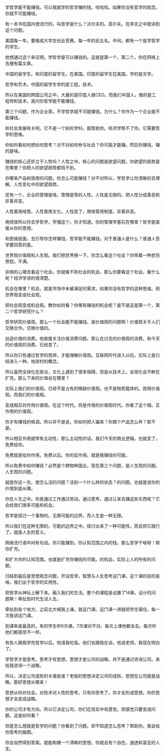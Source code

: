 学哲学能不能赚钱。可以我就学的哲学赚的钱。哈哈哈。如果你没有哲学的观念。你就不可能赚钱。

有一本书在国内很流行的。叫哲学是什么？沃尔夫的。高尔夫。在序言之中就讲到这个问题。

美国每一年。要做成大学生创业竞赛。每一年的前五名。中间。都有一个是学哲学的学生。

他想通过这个来证明。学哲学是可以赚钱的。这就是第一个，第二个，你在网络上去搜有篇文章。

中国的留学生。和印度的留学生。在美国。印度的留学生在美国。学的是文学。

哲学和艺术。中国的留学生学的是工程。技术。

所以在美国的跨国公司之中，大量的是印度人做CEO。而我们中国人。做的是工程师和技术。我问你哲学能不能赚钱。

第三个问题，作为企业家。不学哲学就不可能赚钱。为什么？你作为一个企业能不能赚钱。

和社会发展有关吧。它不是一个别的学科。能帮助你。经济学帮不了你。它需要哲学的思维。

你如何看如何想如何思考？对不对如何参与社会？你可能才能赚。然后你赚钱。赚的是啥。

赚钱的核心还折立于人性吗？人性之中。核心的问题是欲望问题。你欲望的趋势是在哪里？你把人的欲望趋势都找不到。

你哪来产品和效用的问题。你怎么可能赚钱？对不对所以，学哲学让你清晰的去理解。人性变化中的欲望趋势。

还有一个，企业的管理是啥。管理是管的人性。人性是无限的。把人性分成善恶和非善非恶。

人性善用啥管。人性善用文化。人性恶了。用啥管用制度。非善非恶。

用绩效所以你去学哲学，学懂这个。你才知道。你的管理学基石在哪里？哲学是直接从你的思想。

和思维层面。去引导你怎样赚钱。哲学能不能赚钱。对于普通人是什么？普通人哲学要回答的是。

世界观价值观和人生观。我们把世界换一下。你怎么看这个社会？你带着一种悲伤愤怒。不满。

非绑的心理去看这个社会。你就看不到社会的机会。那么你要看这个社会。看什么呢？经济学讲的很清楚。

机会在哪里？机会。就是市场中未被满足的需求。如果你没有哲学的这种思维。把世界观变成社会观。

把社会观变成机会观。教你如何看？你哪有赚钱的机会呢？是不是这是第一个，第二个哲学研究什么？

哲学研究价值观。那么一个社会能不能赚钱。是价值观的问题啊！价值观关乎人们交换合作。交换价值的。

创造价值的消费。他直接关注价值消费问题。那么在过去的价值观的消费。和今天的价值观的消费。已经变了。

所以你只有通过哲学的思辨，才能理解价值观。互联网时代进入以后。实际上是已经进入一种。地球村的概念。

所以虽然全球化在政治，文化上遇到了很多阻碍。但是从技术上，全球化会不断在扩充。那么下来的价值会在哪里？

实际上我们的价值观。已经不是占有的稀缺价值观。也不是物质载体的。效用价值观。而我们的价值观。

变成相互的作用价值观。在这个时代。将是作用的价值观时代。你看了这个相。互作用的价值观。

你才有赚钱的格调。所以并不是说，你如何把人骗来？你搞个产品怎么样？那不是。

所以相互作用就带有主动性，那么主动性的话。我们今天的商业逻辑。也就变了。免费给你。

免费就是给你作用。免费以后。你的反作用。就是我赚钱的可能。

所以免费中如何赚钱？必然是个跨物种国企。现在第三个问题，是人生观的问题。人生观的问题。

就是你这一生。想怎么活的问题？活到一个什么样的状态？的问题。也就是说你的价值到底从哪。

你在人生之中。你是通过工作通过劳动。通过思考。通过让来去赚这些东西呢？它会给我们很多可能和机会。

哲学是探讨一个事物的。无限可能的边界。而人生是一种无限。

所以我们在这种无限的，可能的边界之中。探讨出来了一种可能性。而且把它践行了。就是人生的意义。

网络流行语中间有句话。你只能赚到。你认知范围之内的钱。那么哲学干啥呀！帮你扩充。

和扩大你的认知范围。也就是扩充你赚钱的可能。的机会。实际上人的所有的问题。

归结到最后是思想观念问题，开设哲学。智慧与人生思考这门课。这个课的目的是啥。我们出于哲学的实用性。

把哲学从神坛上解下来。融入我们的生活。整个的课程是设置了14章。设计的问题啊！牵扯到时代生活人生。

牵扯到各个地方。之前北大喊我上课。就这门课。这门课一讲就把学生镇住。每一次我讲这门课。

到课率是最高的。有的学生听6次课。7次课对不对。每次上课他都会去。每次听他们都感受不一样。

有些人跟我学完哲学以后。他请我吃饭。他们也跟我在谈。他说老师。我现在明白了。

学哲学才是思考。思考才有思想。思想才是公司的战略。并不是通过咨询公司。来给我咨询一个战略。

所以，决定公司成败的关键是谁？老板的思想决定公司的成败。思想在公司就是战略。那好思想从哪来！

思想从你对社会。对技术对人性的思考。只有你思考了。你才会形成思想。你的思想才会变成战略。

你的公司才有方向。所以它决定公司，你们在现实中有感觉。把感觉只要变成问题。这是如何看？

但是怎么想就是哲学的问题？你看到了问题。却不知道怎么思考？帮助你。我会给你思考的脑图。

你会自然得到答案。就能构建一个清晰的思想。你就会有个自在。通透和富足的人生。